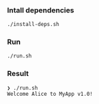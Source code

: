 ### Intall dependencies

```bash
./install-deps.sh
```

### Run

```bash
./run.sh
```

### Result

```
❯ ./run.sh
Welcome Alice to MyApp v1.0!
``` 
